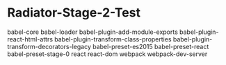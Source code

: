 # Radiator-Stage-2-Test

babel-core
babel-loader 
babel-plugin-add-module-exports
babel-plugin-react-html-attrs
babel-plugin-transform-class-properties 
babel-plugin-transform-decorators-legacy 
babel-preset-es2015 
babel-preset-react 
babel-preset-stage-0
react react-dom 
webpack
webpack-dev-server